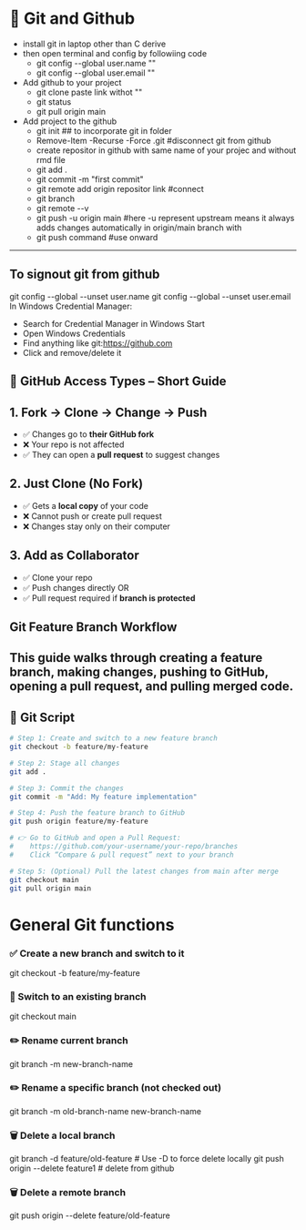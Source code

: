 # 🚀 **Git and Github**
- install git in laptop other than C derive
- then open terminal and config by followiing code  
    - git config --global user.name ""
    - git config --global user.email ""
- Add github to your project
    - git clone paste link withot ""
    - git status
    - git pull origin main  
- Add project to the github
    - git init    ## to incorporate git in folder
    - Remove-Item -Recurse -Force .git #disconnect git from github
    - create repositor in github with same name of your projec and without rmd file
    - git add .
    - git commit -m "first commit"
    - git remote add origin repositor link #connect
    - git branch
    - git remote --v
    - git push -u origin main    #here -u represent upstream means it always adds changes automatically in origin/main branch with 
    - git push command  #use onward
---

## To signout git from github
git config --global --unset user.name
git config --global --unset user.email
In Windows Credential Manager:
- Search for Credential Manager in Windows Start
- Open Windows Credentials
- Find anything like git:https://github.com
- Click and remove/delete it


## 🔁 GitHub Access Types – Short Guide


## 1. Fork → Clone → Change → Push

- ✅ Changes go to **their GitHub fork**
- ❌ Your repo is not affected
- ✅ They can open a **pull request** to suggest changes


## 2. Just Clone (No Fork)

- ✅ Gets a **local copy** of your code
- ❌ Cannot push or create pull request
- ❌ Changes stay only on their computer


## 3. Add as Collaborator

- ✅ Clone your repo
- ✅ Push changes directly OR
- ✅ Pull request required if **branch is protected**

## Git Feature Branch Workflow

This guide walks through creating a feature branch, making changes, pushing to GitHub, opening a pull request, and pulling merged code.
---
## 📌 Git Script  
``` bash
# Step 1: Create and switch to a new feature branch
git checkout -b feature/my-feature

# Step 2: Stage all changes
git add .

# Step 3: Commit the changes
git commit -m "Add: My feature implementation"

# Step 4: Push the feature branch to GitHub
git push origin feature/my-feature

# 👉 Go to GitHub and open a Pull Request:
#    https://github.com/your-username/your-repo/branches
#    Click “Compare & pull request” next to your branch

# Step 5: (Optional) Pull the latest changes from main after merge
git checkout main
git pull origin main
```

# General Git functions
### ✅ Create a new branch and switch to it
git checkout -b feature/my-feature

### 🔄 Switch to an existing branch
git checkout main

### ✏️ Rename current branch
git branch -m new-branch-name

### ✏️ Rename a specific branch (not checked out)
git branch -m old-branch-name new-branch-name

### 🗑️ Delete a local branch
git branch -d feature/old-feature   # Use -D to force delete locally
git push origin --delete feature1   # delete from github


### 🗑️ Delete a remote branch
git push origin --delete feature/old-feature

```